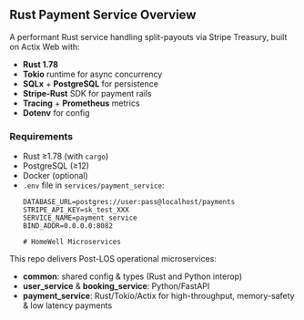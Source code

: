 ## Rust Payment Service Overview

A performant Rust service handling split-payouts via Stripe Treasury, built on Actix Web with:
- **Rust 1.78**
- **Tokio** runtime for async concurrency
- **SQLx** + **PostgreSQL** for persistence
- **Stripe-Rust** SDK for payment rails
- **Tracing** + **Prometheus** metrics
- **Dotenv** for config

### Requirements
- Rust ≥1.78 (with `cargo`)
- PostgreSQL (≥12)
- Docker (optional)
- `.env` file in `services/payment_service`:
  ```dotenv
  DATABASE_URL=postgres://user:pass@localhost/payments
  STRIPE_API_KEY=sk_test_XXX
  SERVICE_NAME=payment_service
  BIND_ADDR=0.0.0.0:8082

  # HomeWell Microservices

This repo delivers Post-LOS operational microservices:
- **common**: shared config & types (Rust and Python interop)
- **user_service** & **booking_service**: Python/FastAPI
- **payment_service**: Rust/Tokio/Actix for high-throughput, memory-safety & low latency payments
